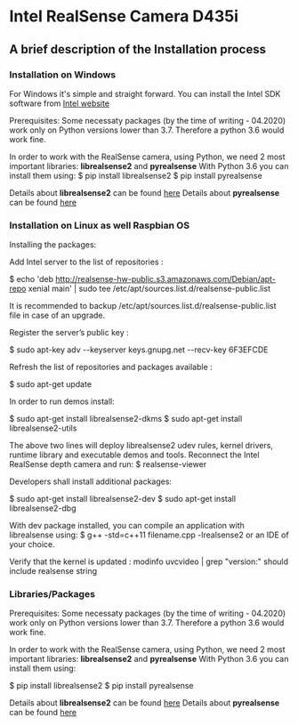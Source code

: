 <h1>Intel RealSense Camera D435i</h1>
<h2>A brief description of the Installation process</h2>
<h3>Installation on Windows</h3>

 For Windows it's simple and straight forward.
 You can install the Intel SDK software from [Intel website](www.intelrealsense.com/sdk-2/)
 
Prerequisites:
 Some necessaty packages (by the time of writing - 04.2020) work only on Python versions lower than 3.7.
 Therefore a python 3.6 would work fine.

In order to work with the RealSense camera, using Python, we need 2 most important libraries: **librealsense2** and **pyrealsense**
With Python 3.6 you can install them using:
$ pip install librealsense2
$ pip install pyrealsense

Details about **librealsense2** can be found [here](https://github.com/IntelRealSense/librealsense)
Details about **pyrealsense** can be found [here](https://pypi.org/project/pyrealsense/)

<h3>Installation on Linux as well Raspbian OS</h3>

 Installing the packages:

Add Intel server to the list of repositories :

$ echo 'deb http://realsense-hw-public.s3.amazonaws.com/Debian/apt-repo xenial main' | sudo tee /etc/apt/sources.list.d/realsense-public.list

It is recommended to backup /etc/apt/sources.list.d/realsense-public.list file in case of an upgrade.

Register the server’s public key :

$ sudo apt-key adv --keyserver keys.gnupg.net --recv-key 6F3EFCDE

Refresh the list of repositories and packages available :

$ sudo apt-get update

In order to run demos install:

$ sudo apt-get install librealsense2-dkms
$ sudo apt-get install librealsense2-utils

The above two lines will deploy librealsense2 udev rules, kernel drivers, runtime library and executable demos and tools. Reconnect the Intel RealSense depth camera and run: 
$ realsense-viewer

Developers shall install additional packages:

$ sudo apt-get install librealsense2-dev
$ sudo apt-get install librealsense2-dbg

With dev package installed, you can compile an application with librealsense using:
$ g++ -std=c++11 filename.cpp -lrealsense2 or an IDE of your choice.

Verify that the kernel is updated :
modinfo uvcvideo | grep "version:" should include realsense string

<h3>Libraries/Packages</h3>
Prerequisites:
 Some necessaty packages (by the time of writing - 04.2020) work only on Python versions lower than 3.7.
 Therefore a python 3.6 would work fine.

In order to work with the RealSense camera, using Python, we need 2 most important libraries: **librealsense2** and **pyrealsense**
With Python 3.6 you can install them using:

$ pip install librealsense2
$ pip install pyrealsense

Details about **librealsense2** can be found [here](https://github.com/IntelRealSense/librealsense)
Details about **pyrealsense** can be found [here](https://pypi.org/project/pyrealsense/)

